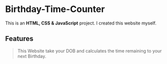 # Birthday-Time-Counter

This is an **HTML, CSS & JavaScript** project. I created this website myself.

## Features

> This Website take your DOB and calculates the time remaining to your next Birthday.

